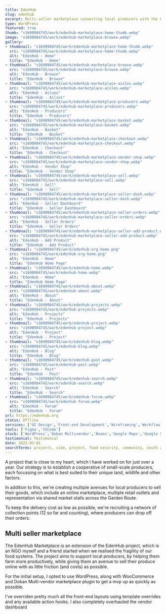 ```yaml
---
title: EdenHub
slug: edenhub
excerpt: Multi-seller marketplace connecting local producers with the Garden Route community.
type: WordPress
featured: true
thumb: "v1690984745/work/edenhub-marketplace-home-thumb.webp"
image: "v1690984745/work/edenhub-marketplace-browse.webp"
gallery:
- thumbnail: "v1690984745/work/edenhub-marketplace-home-thumb.webp"
  src: "v1690984745/work/edenhub-marketplace-home-thumb.webp"
  alt: "EdenHub - Home"
  title: "EdenHub - Home"
- thumbnail: "v1690984745/work/edenhub-marketplace-browse.webp"
  src: "v1690984745/work/edenhub-marketplace-browse.webp"
  alt: "EdenHub - Browse"
  title: "EdenHub - Browse"
- thumbnail: "v1690984745/work/edenhub-marketplace-aisles.webp"
  src: "v1690984745/work/edenhub-marketplace-aisles.webp"
  alt: "EdenHub - Ailses"
  title: "EdenHub - Ailses"
- thumbnail: "v1690984745/work/edenhub-marketplace-producers.webp"
  src: "v1690984745/work/edenhub-marketplace-producers.webp"
  alt: "EdenHub - Producers"
  title: "EdenHub - Producers"
- thumbnail: "v1690984745/work/edenhub-marketplace-basket.webp"
  src: "v1690984745/work/edenhub-marketplace-basket.webp"
  alt: "EdenHub - Basket"
  title: "EdenHub - Basket"
- thumbnail: "v1690984745/work/edenhub-marketplace-checkout.webp"
  src: "v1690984745/work/edenhub-marketplace-checkout.webp"
  alt: "EdenHub - Checkout"
  title: "EdenHub - Checkout"
- thumbnail: "v1690984745/work/edenhub-marketplace-vendor-shop.webp"
  src: "v1690984745/work/edenhub-marketplace-vendor-shop.webp"
  alt: "EdenHub - Vendor Shop"
  title: "EdenHub - Vendor Shop"
- thumbnail: "v1690984745/work/edenhub-marketplace-sell.webp"
  src: "v1690984745/work/edenhub-marketplace-sell.webp"
  alt: "EdenHub - Sell"
  title: "EdenHub - Sell"
- thumbnail: "v1690984745/work/edenhub-marketplace-seller-dash.webp"
  src: "v1690984745/work/edenhub-marketplace-seller-dash.webp"
  alt: "EdenHub - Seller Dashboard"
  title: "EdenHub - Seller Dashboard"
- thumbnail: "v1690984745/work/edenhub-marketplace-seller-orders.webp"
  src: "v1690984745/work/edenhub-marketplace-seller-orders.webp"
  alt: "EdenHub - Seller Orders"
  title: "EdenHub - Seller Orders"
- thumbnail: "v1690984745/work/edenhub-marketplace-seller-add-product.webp"
  src: "v1690984745/work/edenhub-marketplace-seller-add-product.webp"
  alt: "EdenHub - Add Product"
  title: "EdenHub - Add Product"
- thumbnail: "v1690984745/work/edenhub-org-home.png"
  src: "v1690984745/work/edenhub-org-home.png"
  alt: "EdenHub - Home"
  title: "EdenHub Home Page"
- thumbnail: "v1690984745/work/edenhub-home.webp"
  src: "v1690984745/work/edenhub-home.webp"
  alt: "EdenHub - Home"
  title: "EdenHub Home Page"
- thumbnail: "v1690984745/work/edenhub-about.webp"
  src: "v1690984745/work/edenhub-about.webp"
  alt: "EdenHub - About"
  title: "EdenHub - About"
- thumbnail: "v1690984745/work/edenhub-projects.webp"
  src: "v1690984745/work/edenhub-projects.webp"
  alt: "EdenHub - Projects"
  title: "EdenHub - Projects"
- thumbnail: "v1690984745/work/edenhub-project.webp"
  src: "v1690984745/work/edenhub-project.webp"
  alt: "EdenHub - Project"
  title: "EdenHub - Project"
- thumbnail: "v1690984745/work/edenhub-blog.webp"
  src: "v1690984745/work/edenhub-blog.webp"
  alt: "EdenHub - Blog"
  title: "EdenHub - Blog"
- thumbnail: "v1690984745/work/edenhub-post.webp"
  src: "v1690984745/work/edenhub-post.webp"
  alt: "EdenHub - Post"
  title: "EdenHub - Post"
- thumbnail: "v1690984745/work/edenhub-search.webp"
  src: "v1690984745/work/edenhub-search.webp"
  alt: "EdenHub - Search"
  title: "EdenHub - Search"
- thumbnail: "v1690984745/work/edenhub-forum.webp"
  src: "v1690984745/work/edenhub-forum.webp"
  alt: "EdenHub - Forum"
  title: "EdenHub - Forum"
url: https://edenhub.org
status: Offline
services: ['UI Design','Front-end Development','Wireframing','Workflow Optimisation']
tools: ['Figma','VSCode']
stack: ['WordPress','Dokan Multivendor','Beans','Google Maps','Google Sheets','Darksky']
testimonial: Testimonial
date: 2022-03-01
searchTerms: projects, side, project, food security, community, south africa
---
```

A project that is close to my heart, which I have worked on for just over a year. Our strategy is to establish a cooperative of small-scale producers, each focussing on what is best suited to their unique land, wildlife and other factors. 

In addition to this, we're creating multiple avenues for local producers to sell their goods, which include an online marketplace, multiple retail outlets and representation via shared market stalls across the Garden Route.

To keep the delivery cost as low as possible, we're recruiting a network of collection points (12 so far and counting), where producers can drop off their orders.

## Multi seller marketplace

The EdenHub Marketplace is an extension of the EdenHub project, which is an NGO myself and a friend started when we realised the fragility of our food systems. The project aims to support local producers, by helping them farm more productively, while giving them an avenue to sell their produce online with as little friction (and costs) as possible. 

For the initial setup, I opted to use WordPress, along with WooCommerce and Dokan Multi-vendor marketplace plugin to get a mvp up as quickly as possible. 

I've overriden pretty much all the front-end layouts using template overrides and any available action hooks. I also completely overhauled the vendor dashboard
